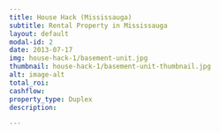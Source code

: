 ```yaml
---
title: House Hack (Mississauga) 
subtitle: Rental Property in Mississauga
layout: default
modal-id: 2
date: 2013-07-17
img: house-hack-1/basement-unit.jpg
thumbnail: house-hack-1/basement-unit-thumbnail.jpg
alt: image-alt
total_roi:
cashflow:
property_type: Duplex
description: 

---
```

